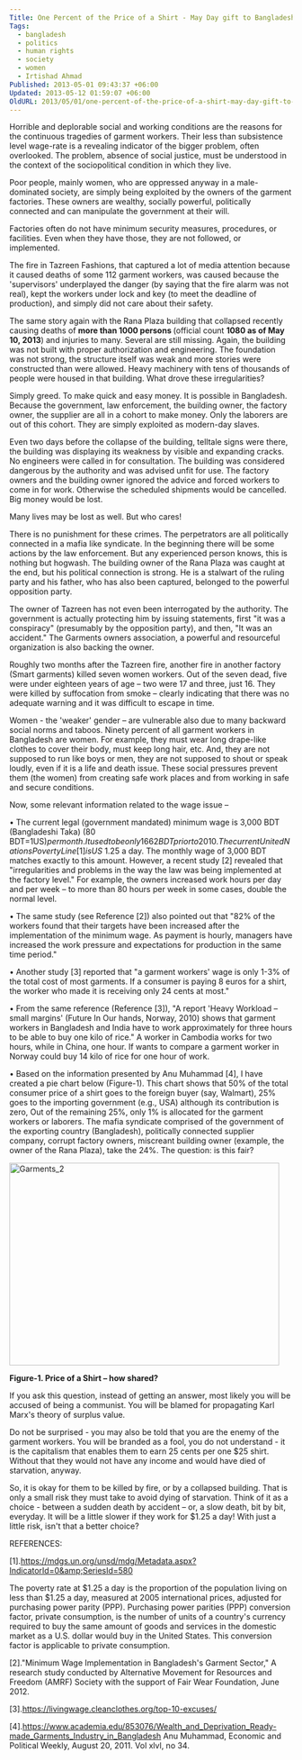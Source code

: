 ```yaml
---
Title: One Percent of the Price of a Shirt - May Day gift to Bangladeshi Garment Workers!
Tags:
  - bangladesh
  - politics
  - human rights
  - society
  - women
  - Irtishad Ahmad
Published: 2013-05-01 09:43:37 +06:00
Updated: 2013-05-12 01:59:07 +06:00
OldURL: 2013/05/01/one-percent-of-the-price-of-a-shirt-may-day-gift-to-bangladeshi-garment-workers/
---
```


Horrible and deplorable social and working conditions are the reasons for the continuous tragedies of garment workers.  Their less than subsistence level wage-rate is a revealing indicator of the bigger problem, often overlooked.  The problem, absence of social justice, must be understood in the context of the sociopolitical condition in which they live. 

Poor people, mainly women, who are oppressed anyway in a male-dominated society, are simply being exploited by the owners of the garment factories.  These owners are wealthy, socially powerful, politically connected and can manipulate the government at their will.

Factories often do not have minimum security measures, procedures, or facilities.  Even when they have those, they are not followed, or implemented. 

The fire in Tazreen Fashions, that captured a lot of media attention because it caused deaths of some 112 garment workers, was caused because the 'supervisors' underplayed the danger (by saying that the fire alarm was not real), kept the workers under lock and key (to meet the deadline of production), and simply did not care about their safety.  

The same story again with the Rana Plaza building that collapsed recently causing deaths of <strong>more than 1000 persons </strong>(official count <strong>1080 as of May 10, 2013</strong>) and injuries to many.  Several are still missing. Again, the building was not built with proper authorization and engineering.  The foundation was not strong, the structure itself was weak and more stories were constructed than were allowed.  Heavy machinery with tens of thousands of people were housed in that building.  What drove these irregularities?   

Simply greed. To make quick and easy money.  It is possible in Bangladesh.  Because the government, law enforcement, the building owner, the factory owner, the supplier are all in a cohort to make money.  Only the laborers are out of this cohort.  They are simply exploited as modern-day slaves.  

Even two days before the collapse of the building, telltale signs were there, the building was displaying its weakness by visible and expanding cracks.  No engineers were called in for consultation.  The building was considered dangerous by the authority and was advised unfit for use.  The factory owners and the building owner ignored the advice and forced workers to come in for work.  Otherwise the scheduled shipments would be cancelled.  Big money would be lost.  

Many lives may be lost as well.  But who cares!

There is no punishment for these crimes.  The perpetrators are all politically connected in a mafia like syndicate.  In the beginning there will be some actions by the law enforcement.  But any experienced person knows, this is nothing but hogwash.  The building owner of the Rana Plaza was caught at the end, but his political connection is strong.  He is a stalwart of the ruling party and his father, who has also been captured, belonged to the powerful opposition party. 

The owner of Tazreen has not even been interrogated by the authority.  The government is actually protecting him by issuing statements, first "it was a conspiracy" (presumably by the opposition party), and then, "It was an accident."  The Garments owners association, a powerful and resourceful organization is also backing the owner.  

Roughly two months after the Tazreen fire, another fire in another factory (Smart garments) killed seven women workers.  Out of the seven dead, five were under eighteen years of age – two were 17 and three, just 16.  They were killed by suffocation from smoke – clearly indicating that there was no adequate warning and it was difficult to escape in time.  

Women - the 'weaker' gender – are vulnerable also due to many backward social norms and taboos. Ninety percent of all garment workers in Bangladesh are women.  For example, they must wear long drape-like clothes to cover their body, must keep long hair, etc.  And, they are not supposed to run like boys or men, they are not supposed to shout or speak loudly, even if it is a life and death issue.  These social pressures prevent them (the women) from creating safe work places and from working in safe and secure conditions.  

Now, some relevant information related to the wage issue – 

•	The current legal (government mandated) minimum wage is 3,000 BDT (Bangladeshi Taka) (80 BDT=1US$) per month.  It used to be only 1662 BDT prior to 2010.  The current United Nations Poverty Line [1] is US$ 1.25 a day. The monthly wage of 3,000 BDT matches exactly to this amount.  However, a recent study [2] revealed that "irregularities and problems in the way the law was being implemented at the factory level."  For example, the owners increased work hours per day and per week – to more than 80 hours per week in some cases, double the normal level.  

•	The same study (see Reference [2]) also pointed out that "82% of the workers found that their targets have been increased after the implementation of the minimum wage.  As payment is hourly, managers have increased the work pressure and expectations for production in the same time period." 

•	Another study [3] reported that "a garment workers' wage is only 1-3% of the total cost of most garments.  If a consumer is paying 8 euros for a shirt, the worker who made it is receiving only 24 cents at most." 

•	From the same reference (Reference [3]), "A report 'Heavy Workload – small margins' (Future In Our hands, Norway, 2010) shows that garment workers in Bangladesh and India have to work approximately for three hours to be able to buy one kilo of rice."  A worker in Cambodia works for two hours, while in China, one hour.   If wants to compare a garment worker in Norway could buy 14 kilo of rice for one hour of work.

•	Based on the information presented by Anu Muhammad [4], I have created a pie chart below (Figure-1).  This chart shows that 50% of the total consumer price of a shirt goes to the foreign buyer (say, Walmart), 25% goes to the importing government (e.g., USA) although its contribution is zero, Out of the remaining 25%, only 1% is allocated for the garment workers or laborers. The mafia syndicate comprised of the government of the exporting country (Bangladesh), politically connected supplier company, corrupt factory owners, miscreant building owner (example, the owner of the Rana Plaza), take the 24%.  The question:  is this fair? 

<a href="https://enblog.muktomona.com/?attachment_id=2139" rel="attachment wp-att-2139"><img src="https://enblog.muktomona.com/wp-content/uploads/2013/05/Garments_2.png" alt="Garments_2" width="480" height="360" class="alignnone size-full wp-image-2139" /></a>


<strong>Figure-1. Price of a Shirt – how shared?</strong>

If you ask this question, instead of getting an answer, most likely you will be accused of being a communist.  You will be blamed for propagating Karl Marx's theory of surplus value.  

Do not be surprised - you may also be told that you are the enemy of the garment workers.  You will be branded as a fool, you do not understand - it is the capitalism that enables them to earn 25 cents per one $25 shirt.  Without that they would not have any income and would have died of starvation, anyway.  
	
So, it is okay for them to be killed by fire, or by a collapsed building.  That is only a small risk they must take to avoid dying of starvation.  Think of it as a choice - between a sudden death by accident – or, a slow death, bit by bit, everyday.  It will be a little slower if they work for $1.25 a day! With just a little risk, isn't that a better choice?   
  
REFERENCES:

[1].https://mdgs.un.org/unsd/mdg/Metadata.aspx?IndicatorId=0&amp;SeriesId=580

The poverty rate at $1.25 a day is the proportion of the population living on less than $1.25 a day, measured at 2005 international prices, adjusted for purchasing power parity (PPP).  Purchasing power parities (PPP) conversion factor, private consumption, is the number of units of a country's currency required to buy the same amount of goods and services in the domestic market as a U.S. dollar would buy in the United States. This conversion factor is applicable to private consumption.

[2]."Minimum Wage Implementation in Bangladesh's Garment Sector," A research study conducted by Alternative Movement for Resources and Freedom (AMRF) Society with the support of Fair Wear Foundation, June 2012.

[3].https://livingwage.cleanclothes.org/top-10-excuses/

[4].https://www.academia.edu/853076/Wealth_and_Deprivation_Ready-made_Garments_Industry_in_Bangladesh
Anu Muhammad, Economic and Political Weekly, August 20, 2011. Vol xlvl, no 34.

